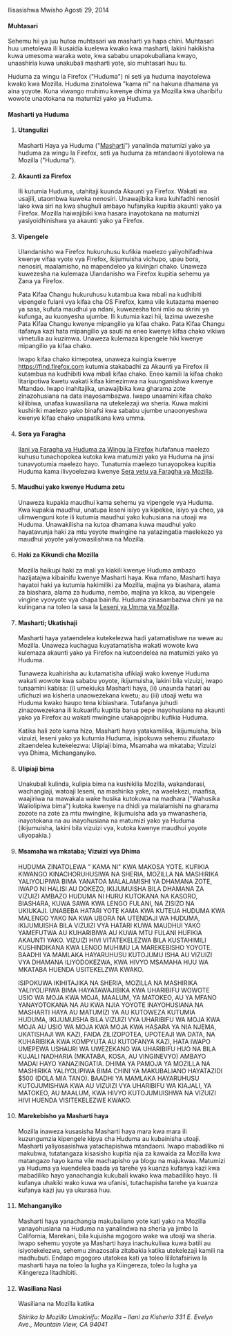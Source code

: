 Ilisasishwa Mwisho Agosti 29, 2014

#### Muhtasari

Sehemu hii ya juu hutoa muhtasari wa masharti ya hapa chini. Muhtasari huu umetolewa ili kusaidia kuelewa kwako kwa masharti, lakini hakikisha kuwa umesoma waraka wote, kwa sababu unapokubaliana kwayo, unaashiria kuwa unakubali masharti yote, sio muhtasari huu tu.

Huduma za wingu la Firefox ("Huduma") ni seti ya huduma inayotolewa kwako kwa Mozilla.
Huduma zinatolewa "kama ni" na hakuna dhamana ya aina yoyote. Kuna viwango muhimu kwenye dhima ya Mozilla kwa uharibifu wowote unaotokana na matumizi yako ya Huduma.

#### Masharti ya Huduma

1. #### Utangulizi

    Masharti Haya ya Huduma ("<u>Masharti</u>") yanalinda matumizi yako ya huduma za wingu la Firefox, seti ya huduma za mtandaoni iliyotolewa na Mozilla ("Huduma").

2. #### Akaunti za Firefox

    Ili kutumia Huduma, utahitaji kuunda Akaunti ya Firefox.  Wakati wa usajili, utaombwa kuweka nenosiri. Unawajibika kwa kuhifadhi nenosiri lako kwa siri na kwa shughuli ambayo hufanyika kupitia akaunti yako ya Firefox. Mozilla haiwajibiki kwa hasara inayotokana na matumizi yasiyoidhinishwa ya akaunti yako ya Firefox.

3. #### Vipengele

    Ulandanisho wa Firefox hukuruhusu kufikia maelezo yaliyohifadhiwa kwenye vifaa vyote vya Firefox, ikijumuisha vichupo, upau bora, nenosiri, maalamisho, na mapendeleo ya kivinjari chako. Unaweza kuwezesha na kulemaza Ulandanisho wa Firefox kupitia sehemu ya Zana ya Firefox.
    
    Pata Kifaa Changu hukuruhusu kutambua kwa mbali na kudhibiti vipengele fulani vya kifaa cha OS Firefox, kama vile kutazama maeneo ya sasa, kufuta maudhui ya ndani, kuwezesha toni mlio au skrini ya kufunga, au kuonyesha ujumbe. Ili kutumia kazi hii, lazima uwezeshe Pata Kifaa Changu kwenye mipangilio ya kifaa chako.  Pata Kifaa Changu itafanya kazi hata mipangilio ya sauti na eneo kwenye kifaa chako vikiwa vimetulia au kuzimwa. Unaweza kulemaza kipengele hiki kwenye mipangilio ya kifaa chako.
    
    Iwapo kifaa chako kimepotea, unaweza kuingia kwenye https://find.firefox.com kutumia stakabadhi za Akaunti ya Firefox ili kutambua na kudhibiti kwa mbali kifaa chako. Eneo kamili la kifaa chako litaripotiwa kwetu wakati kifaa kimezimwa na kuunganishwa kwenye Mtandao.  Iwapo inahitajika, unawajibika kwa gharama zote zinazohusiana na data inayosambazwa. Iwapo unaamini kifaa chako kiliibiwa, unafaa kuwasiliana na utekelezaji wa sheria. Kuwa makini kushiriki maelezo yako binafsi kwa sababu ujumbe unaoonyeshwa kwenye kifaa chako unapatikana kwa umma.

4. #### Sera ya Faragha

    [Ilani ya Faragha ya Huduma za Wingu la Firefox](https://www.mozilla.org/privacy/firefox-cloud/) hufafanua maelezo kuhusu tunachopokea kutoka kwa matumizi yako ya Huduma na jinsi tunavyotumia maelezo hayo. Tunatumia maelezo tunayopokea kupitia Huduma kama ilivyoelezwa kwenye [Sera yetu ya Faragha ya Mozilla](https://www.mozilla.org/privacy/).

5. #### Maudhui yako kwenye Huduma zetu

    Unaweza kupakia maudhui kama sehemu ya vipengele vya Huduma. Kwa kupakia maudhui, unatupa leseni isiyo ya kipekee, isiyo ya cheo, ya ulimwenguni kote ili kutumia maudhui yako kuhusiana na utoaji wa Huduma. Unawakilisha na kutoa dhamana kuwa maudhui yako hayatavunja haki za mtu yeyote mwingine na yatazingatia maelekezo ya maudhui yoyote yaliyowasilishwa na Mozilla.

6. #### Haki za Kikundi cha Mozilla

    Mozilla haikupi haki za mali ya kiakili kwenye Huduma ambazo hazijatajwa kibainifu kwenye Masharti haya. Kwa mfano, Masharti haya hayatoi haki ya kutumia hakimiliki za Mozilla, majina ya biashara, alama za biashara, alama za huduma, nembo, majina ya kikoa, au vipengele vingine vyovyote vya chapa bainifu. Huduma zinasambazwa chini ya na kulingana na toleo la sasa la [Leseni ya Umma ya Mozilla](https://www.mozilla.org/MPL/).

7. #### Masharti; Ukatishaji

    Masharti haya yataendelea kutekelezwa hadi yatamatishwe na wewe au Mozilla. Unaweza kuchagua kuyatamatisha wakati wowote kwa kulemaza akaunti yako ya Firefox na kutoendelea na matumizi yako ya Huduma.

    Tunaweza kuahirisha au kutamatisha ufikiaji wako kwenye Huduma wakati wowote kwa sababu yoyote, ikijumuisha, lakini bila vizuizi, iwapo tunaamini kabisa: (i) umekiuka Masharti haya, (ii) unaunda hatari au ufichuzi wa kisheria unaowezekana kwetu; au (iii) utoaji wetu wa Huduma kwako haupo tena kibiashara. Tutafanya juhudi zinazowezekana ili kukuarifu kupitia barua pepe inayohusiana na akaunti yako ya Firefox au wakati mwingine utakapojaribu kufikia Huduma.

    Katika hali zote kama hizo, Masharti haya yatakamilika, ikijumuisha, bila vizuizi, leseni yako ya kutumia Huduma, isipokuwa sehemu zifuatazo zitaendelea kutekelezwa: Ulipiaji bima, Msamaha wa mkataba; Vizuizi vya Dhima, Michanganyiko.

8. #### Ulipiaji bima

    Unakubali kulinda, kulipia bima na kushikilia Mozilla, wakandarasi, wachangiaji, watoaji leseni, na mashirika yake, na waelekezi, maafisa, waajiriwa na mawakala wake husika kutokuwa na madhara ("Wahusika Waliolipiwa bima") kutoka kwenye na dhidi ya malalamishi na gharama zozote na zote za mtu mwingine, ikijumuisha ada ya mwanasheria, inayotokana na au inayohusiana na matumizi yako ya Huduma (ikijumuisha, lakini bila vizuizi vya, kutoka kwenye maudhui yoyote uliyopakia.)

9. #### Msamaha wa mkataba; Vizuizi vya Dhima

    HUDUMA ZINATOLEWA " KAMA NI" KWA MAKOSA YOTE. KUFIKIA KIWANGO KINACHORUHUSIWA NA SHERIA, MOZILLA NA MASHIRIKA YALIYOLIPIWA BIMA YANATOA MALALAMISHI YA DHAMANA ZOTE, IWAPO NI HALISI AU DOKEZO, IKIJUMUISHA BILA DHAMANA ZA VIZUIZI AMBAZO HUDUMA NI HURU KUTOKANA NA KASORO, BIASHARA, KUWA SAWA KWA LENGO FULANI, NA ZISIZO NA UKIUKAJI. UNABEBA HATARI YOTE KAMA KWA KUTEUA HUDUMA KWA MALENGO YAKO NA KWA UBORA NA UTENDAJI WA HUDUMA, IKIJUMUISHA BILA VIZUIZI VYA HATARI KUWA MAUDHUI YAKO YAMEFUTWA AU KUHARIBIWA AU KUWA MTU FULANI HUFIKIA AKAUNTI YAKO. VIZUIZI HIVI VITATEKELEZWA BILA KUSTAHIMILI KUSHINDIKANA KWA LENGO MUHIMU LA MAREKEBISHO YOYOTE. BAADHI YA MAMLAKA HAYARUHUSU KUTOJUMU ISHA AU VIZUIZI VYA DHAMANA ILIYODOKEZWA, KWA HIVYO MSAMAHA HUU WA MKATABA HUENDA USITEKELZWA KWAKO.

    ISIPOKUWA IKIHITAJIKA NA SHERIA, MOZILLA NA MASHIRIKA YALIYOLIPIWA BIMA HAYATAWAJIBIKA KWA UHARIBIFU WOWOTE USIO WA MOJA KWA MOJA, MAALUM, YA MATOKEO, AU YA MFANO YANAYOTOKANA NA AU KWA NJIA YOYOTE INAYOHUSIANA NA MASHARTI HAYA AU MATUMIZI YA AU KUTOWEZA KUTUMIA HUDUMA, IKIJUMUISHA BILA VIZUIZI VYA UHARIBIFU WA MOJA KWA MOJA AU USIO WA MOJA KWA MOJA KWA HASARA YA NIA NJEMA, UKATISHAJI WA KAZI, FAIDA ZILIZOPOTEA, UPOTEAJI WA DATA, NA KUHARIBIKA KWA KOMPYUTA AU KUTOFANYA KAZI, HATA IWAPO UMEPEWA USHAURI WA UWEZEKANO WA UHARIBIFU HUO NA BILA KUJALI NADHARIA (MKATABA, KOSA, AU VINGINEVYO) AMBAYO MADAI HAYO YANAZINGATIA. DHIMA YA PAMOJA YA MOZILLA NA MASHIRIKA YALIYOLIPIWA BIMA CHINI YA MAKUBALIANO HAYATAZIDI $500 (DOLA MIA TANO). BAADHI YA MAMLAKA HAYARUHUSU KUTOJUMISHWA KWA AU VIZUIZI VYA UHARIBIFU WA KIAJALI, YA MATOKEO, AU MAALUM, KWA HIVYO KUTOJUMUISHWA NA VIZUIZI HIVI HUENDA VISITEKELEZWE KWAKO.

10. #### Marekebisho ya Masharti haya

    Mozilla inaweza kusasisha Masharti haya mara kwa mara ili kuzungumzia kipengele kipya cha Huduma au kubainisha utoaji. Masharti yaliyosasishwa yatachapishwa mtandaoni. Iwapo mabadiliko ni makubwa, tutatangaza kisasisho kupitia njia za kawaida za Mozilla kwa matangazo hayo kama vile machapisho ya blogu na majukwaa. Matumizi ya Huduma ya kuendelea baada ya tarehe ya kuanza kufanya kazi kwa mabadiliko hayo yanachangia kukubali kwako kwa mabadiliko hayo. Ili kufanya uhakiki wako kuwa wa ufanisi, tutachapisha tarehe ya kuanza kufanya kazi juu ya ukurasa huu.

11. #### Mchanganyiko

    Masharti haya yanachangia makubaliano yote kati yako na Mozilla yanayohusiana na Huduma na yanalindwa na sheria ya jimbo la California, Marekani, bila kujuisha mgogoro wake wa utoaji wa sheria. Iwapo sehemu yoyote ya Masharti haya inachukuliwa kuwa batili au isiyotekelezwa, sehemu zinazosalia zitabakia katika utekelezaji kamili na madhubuti. Endapo mgogoro utatokea kati ya toleo lililotafsiriwa la masharti haya na toleo la lugha ya Kiingereza, toleo la lugha ya Kiingereza litadhibiti.

12. #### Wasiliana Nasi

    Wasiliana na Mozilla katika

    <address>
      Shirika la Mozilla 
      Umakinifu: Mozilla – Ilani za Kisheria 
      331 E. Evelyn Ave., 
      Mountain View, CA 94041 
    </address>
